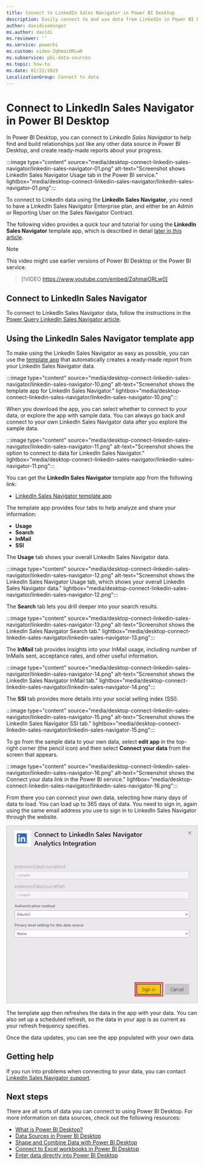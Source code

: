 ```yaml
---
title: Connect to LinkedIn Sales Navigator in Power BI Desktop
description: Easily connect to and use data from LinkedIn in Power BI Desktop to help find and build relationships. Use ready-made reports about your progress.
author: davidiseminger
ms.author: davidi
ms.reviewer: ''
ms.service: powerbi
ms.custom: video-ZqhmaiORLw0
ms.subservice: pbi-data-sources
ms.topic: how-to
ms.date: 02/22/2023
LocalizationGroup: Connect to data
---
```

# Connect to LinkedIn Sales Navigator in Power BI Desktop

In Power BI Desktop, you can connect to *LinkedIn Sales Navigator* to help find and build relationships just like any other data source in Power BI Desktop, and create ready-made reports about your progress.

:::image type="content" source="media/desktop-connect-linkedin-sales-navigator/linkedin-sales-navigator-01.png" alt-text="Screenshot shows LinkedIn Sales Navigator Usage tab in the Power BI service." lightbox="media/desktop-connect-linkedin-sales-navigator/linkedin-sales-navigator-01.png":::

To connect to LinkedIn data using the **LinkedIn Sales Navigator**, you need to have a LinkedIn Sales Navigator Enterprise plan, and either be an Admin or Reporting User on the Sales Navigator Contract.

The following video provides a quick tour and tutorial for using the **LinkedIn Sales Navigator** template app, which is described in detail [later in this article](#using-the-linkedin-sales-navigator-template-app).

> [!NOTE]  
> This video might use earlier versions of Power BI Desktop or the Power BI service.

> [!VIDEO https://www.youtube.com/embed/ZqhmaiORLw0]

## Connect to LinkedIn Sales Navigator

To connect to LinkedIn Sales Navigator data, follow the instructions in the [Power Query LinkedIn Sales Navigator article](/power-query/connectors/linkedin-sales-navigator). 


## Using the LinkedIn Sales Navigator template app

To make using the LinkedIn Sales Navigator as easy as possible, you can use the [template app](service-template-apps-overview.md) that automatically creates a ready-made report from your LinkedIn Sales Navigator data.

:::image type="content" source="media/desktop-connect-linkedin-sales-navigator/linkedin-sales-navigator-10.png" alt-text="Screenshot shows the template app for LinkedIn Sales Navigator." lightbox="media/desktop-connect-linkedin-sales-navigator/linkedin-sales-navigator-10.png":::

When you download the app, you can select whether to connect to your data, or explore the app with sample data. You can always go back and connect to your own LinkedIn Sales Navigator data after you explore the sample data.

:::image type="content" source="media/desktop-connect-linkedin-sales-navigator/linkedin-sales-navigator-11.png" alt-text="Screenshot shows the option to connect to data for LinkedIn Sales Navigator." lightbox="media/desktop-connect-linkedin-sales-navigator/linkedin-sales-navigator-11.png":::

You can get the **LinkedIn Sales Navigator** template app from the following link:

* [LinkedIn Sales Navigator template app](https://appsource.microsoft.com/en-us/product/power-bi/pbi-contentpacks.linkedin_navigator)

The template app provides four tabs to help analyze and share your information:

* **Usage**
* **Search**
* **InMail**
* **SSI**

The **Usage** tab shows your overall LinkedIn Sales Navigator data.

:::image type="content" source="media/desktop-connect-linkedin-sales-navigator/linkedin-sales-navigator-12.png" alt-text="Screenshot shows the LinkedIn Sales Navigator Usage tab, which shows your overall LinkedIn Sales Navigator data." lightbox="media/desktop-connect-linkedin-sales-navigator/linkedin-sales-navigator-12.png":::

The **Search** tab lets you drill deeper into your search results.

:::image type="content" source="media/desktop-connect-linkedin-sales-navigator/linkedin-sales-navigator-13.png" alt-text="Screenshot shows the LinkedIn Sales Navigator Search tab." lightbox="media/desktop-connect-linkedin-sales-navigator/linkedin-sales-navigator-13.png":::

The **InMail** tab provides insights into your InMail usage, including number of InMails sent, acceptance rates, and other useful information.

:::image type="content" source="media/desktop-connect-linkedin-sales-navigator/linkedin-sales-navigator-14.png" alt-text="Screenshot shows the LinkedIn Sales Navigator InMail tab." lightbox="media/desktop-connect-linkedin-sales-navigator/linkedin-sales-navigator-14.png":::

The **SSI** tab provides more details into your social selling index (SSI).

:::image type="content" source="media/desktop-connect-linkedin-sales-navigator/linkedin-sales-navigator-15.png" alt-text="Screenshot shows the LinkedIn Sales Navigator SSI tab." lightbox="media/desktop-connect-linkedin-sales-navigator/linkedin-sales-navigator-15.png":::

To go from the sample data to your own data, select **edit app** in the top-right corner (the pencil icon) and then select **Connect your data** from the screen that appears.

:::image type="content" source="media/desktop-connect-linkedin-sales-navigator/linkedin-sales-navigator-16.png" alt-text="Screenshot shows the Connect your data link in the Power BI service." lightbox="media/desktop-connect-linkedin-sales-navigator/linkedin-sales-navigator-16.png":::

From there you can connect your own data, selecting how many days of data to load. You can load up to 365 days of data. You need to sign in, again using the same email address you use to sign in to LinkedIn Sales Navigator through the website.

![Screenshot shows a dialog where you can sign in to connect to LinkedIn.](media/desktop-connect-linkedin-sales-navigator/linkedin-sales-navigator-17.png)

The template app then refreshes the data in the app with your data. You can also set up a scheduled refresh, so the data in your app is as current as your refresh frequency specifies.

Once the data updates, you can see the app populated with your own data.

## Getting help

If you run into problems when connecting to your data, you can contact [LinkedIn Sales Navigator support](https://www.linkedin.com/help/sales-navigator).

## Next steps

There are all sorts of data you can connect to using Power BI Desktop. For more information on data sources, check out the following resources:

* [What is Power BI Desktop?](../fundamentals/desktop-what-is-desktop.md)
* [Data Sources in Power BI Desktop](desktop-data-sources.md)
* [Shape and Combine Data with Power BI Desktop](desktop-shape-and-combine-data.md)
* [Connect to Excel workbooks in Power BI Desktop](/power-query/connectors/excel)
* [Enter data directly into Power BI Desktop](desktop-enter-data-directly-into-desktop.md)